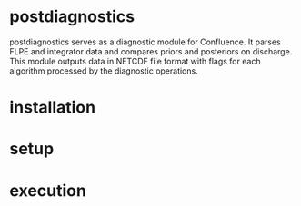 # postdiagnostics

postdiagnostics serves as a diagnostic module for Confluence. It parses FLPE and integrator data and compares priors and posteriors on discharge. This module outputs data in NETCDF file format with flags for each algorithm processed by the diagnostic operations.

# installation

# setup

# execution